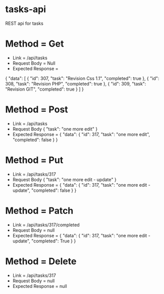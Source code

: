 # tasks-api
REST api for tasks


# Method = Get
- Link = /api/tasks
- Request Body = Null
- Expected Response = 

{
    "data": [
        {
            "id": 307,
            "task": "Revision Css 1.1",
            "completed": true
        },
        {
            "id": 308,
            "task": "Revision PHP",
            "completed": true
        },
        {
            "id": 309,
            "task": "Revision GIT",
            "completed": true
        }
   ]
}


# Method = Post
- Link = /api/tasks
- Request Body 
        {
	        "task": "one more edit"
        }
- Expected Response = 
{
    "data": {
        "id": 317,
        "task": "one more edit",
        "completed": false
    }
}


# Method = Put
- Link = /api/tasks/317
- Request Body 
        {
	        "task": "one more edit - update"
        }
- Expected Response = 
{
    "data": {
        "id": 317,
        "task": "one more edit - update",
        "completed": false
    }
}

# Method = Patch
- Link = /api/tasks/317/completed
- Request Body = null
- Expected Response = 
{
    "data": {
        "id": 317,
        "task": "one more edit - update",
        "completed": True
    }
}


# Method = Delete
- Link = /api/tasks/317
- Request Body = null
- Expected Response = null






